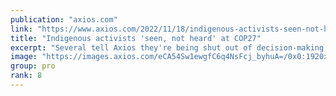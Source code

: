 ```yaml
---
publication: "axios.com"
link: "https://www.axios.com/2022/11/18/indigenous-activists-seen-not-heard-at-cop27"
title: "Indigenous activists 'seen, not heard' at COP27"
excerpt: "Several tell Axios they're being shut out of decision-making dialogues."
image: "https://images.axios.com/eCA54Sw1ewgfC6q4NsFcj_byhuA=/0x0:1920x1080/1366x768/2022/11/16/1668637546354.jpg"
group: pro
rank: 8
---
```


